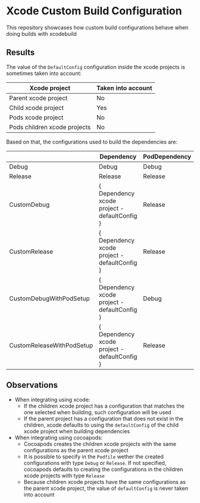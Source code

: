 # Xcode Custom Build Configuration

This repository showcases how custom build configurations behave when doing builds with xcodebuild

## Results

The value of the `DefaultConfig` configuration inside the xcode projects is sometimes taken into account:

| Xcode project                | Taken into account |
|------------------------------|--------------------|
| Parent xcode project         | No                 |
| Child xcode project          | Yes                |
| Pods xcode project           | No                 |
| Pods children xcode projects | No                 |

Based on that, the configurations used to build the dependencies are:

|                           | Dependency                                   | PodDependency |
|---------------------------|----------------------------------------------|---------------|
| Debug                     | Debug                                        | Debug         |
| Release                   | Release                                      | Release       |
| CustomDebug               | { Dependency xcode project - defaultConfig } | Release       |
| CustomRelease             | { Dependency xcode project - defaultConfig } | Release       |
| CustomDebugWithPodSetup   | { Dependency xcode project - defaultConfig } | Debug         |
| CustomReleaseWithPodSetup | { Dependency xcode project - defaultConfig } | Release       |

## Observations

* When integrating using xcode:
    * If the children xcode project has a configuration that matches the one selected when building, such configuration will be used
    * If the parent project has a configuration that does not exist in the children, xcode defaults to using the `defaultConfig` of the child xcode project when building dependencies
* When integrating using cocoapods:
    * Cocoapods creates the children xcode projects with the same configurations as the parent xcode project
    * It is possible to specify in the `Podfile` wether the created configurations with type `Debug` or `Release`. If not specified, cocoapods defaults to creating the configurations in the children xcode projects with type `Release`
    * Because children xcode projects have the same configurations as the parent xcode project, the value of `defaultConfig` is never taken into account